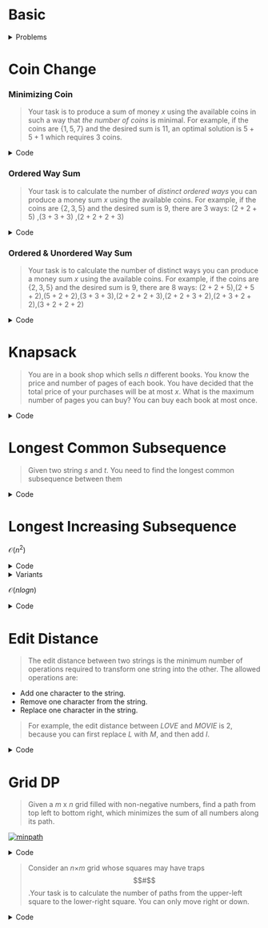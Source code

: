 # Basic

<details>
<summary>Problems</summary>
  
<ul>
  <details>
  <summary>Filling Shapes</summary>
  <ul>
       You have a given integer $n$. Find the number of ways to fill all $3×n$ tiles with the shape described in the picture below. Upon filling, no empty spaces are allowed.          Shapes cannot overlap.
       <a href="https://ibb.co/SVNqwJp"><img src="https://i.ibb.co/ZcdyzNC/b83f3a7f74be29b2f62f8e51f6126ffd20d9757c.png" alt="b83f3a7f74be29b2f62f8e51f6126ffd20d9757c" border="0"></a>
    
    
>Here, the tiles dimentions can be $1×2$ or $2×1$. If we put two tiles of different type only then $3$ row can fully filled with the shaped tiles with $2$ column.So there is no gaps between them. So, our $f[i]$ is dependent upon $f[i-2]$ value, hence dp is used.
    
> State: $f[i] =$ no of ways to fill $ith$ row ,
    
> Base case: $f[0]=1$ (as if row is $0$ there is always a way), 
    $f[1]=0$.
    
> Recurrence: $$   f[n] = 2* f[n-2]  $$
    
```c++
int n;cin>>n;
int f[n+1];
f[0]=1;
f[1]=0;
for(int i=2;i<=n;++i)
{
    f[i]=2*f[i-2];
}
cout<<f[n]<<endl;
```   

</ul>
</details>

<ul>
<details>
<summary>Frog Jump</summary>
<ul>
     There are $N$ stones, numbered $1,2,…,N$. For each $i$ $(1≤i≤N)$, the height of Stone $i$ is $h_i$ .There is a frog who is initially on Stone $1$. He will repeat the following action some number of times to reach Stone $N$:
  
- If the frog is currently on Stone $i$, jump to one of the following: Stone $i+1,i+2,…,i+K$. Here, a cost of $|h_i-h_j|$ is incurred, where $j$ is the stone to land on.

Find the minimum possible total cost incurred before the frog reaches Stone $N$.

Note: similar problem: [ Bouncing Ball](https://codeforces.com/contest/1415/submission/131650801)
    
```c++
int n,k;cin>>n>>k;
vector<ll>a(n),dp(n,inf);
for(int i=0;i<n;++i)cin>>a[i];
dp[0]=0;
for(int i=0;i<n;++i)
{
  for(int j=i+1;j<=i+k;++j)
  {
    if(j<n) dp[j]=min(dp[j],dp[i]+abs(a[i]-a[j]));
  }
}
cout<<dp[n-1]<<endl;
```   

</ul>
</details>
    
  
<ul>
<details>
<summary>Vacation </summary>
<ul>
     The vacation consists of $N$ days. For each $i$ $(1≤i≤N)$, Taro will choose one of the following activities and do it on the $i-th$ day:

- A: Swim in the sea. Gain $a_i$ points of happiness.
- B: Catch bugs in the mountains. Gain $b_i$ points of happiness.
- C: Do homework at home. Gain $c_i$ points of happiness.

As Taro gets bored easily, he cannot do the same activities for two or more consecutive days.

Find the maximum possible total points of happiness that Taro gains.
  
Note: similar problem: [ Pokémon Army (easy version)](https://codeforces.com/contest/1420/submission/131606583) , [ Best Time to Buy and Sell Stock II](https://leetcode.com/submissions/detail/569909708/)
    
```c++
int n;cin>>n;
vector<int> a(n),b(n),c(n);
for(int i=0;i<n;++i)cin>>a[i]>>b[i]>>c[i];
vector<int> dp(3);
for(int i=0;i<n;++i){
    vector<int> temp(3);
    temp[0]=a[i]+ max(dp[1],dp[2]);
    temp[1]=b[i]+ max(dp[0],dp[2]);
    temp[2]=c[i]+ max(dp[0],dp[1]);
    dp=temp;
}
cout<<*max_element(dp.begin(), dp.end())<<'\n';
```   

</ul>
</details>
      
  <ul>
<details>
  <summary>Broken keyboard </summary>
<ul>
     Recently, Norge found a string $s=s_1s_2…s_n$ consisting of $n$ lowercase Latin letters. As an exercise to improve his typing speed, he decided to type all substrings of the string $s$.Norge realized that his keyboard was broken, namely, he could use only $k$ Latin letters $c_1,c_2,…,c_k$ out of $26$.
    
  > state: $dp[i]$ = num of substrings ending at index $i$
  
```c++
int n,m;cin>>n>>m;
string s;cin>>s;
vector<int> can(26);
while(m--){
    char ch;cin>>ch;
    can[ch-'a']=1;
}
int sum=0;
vector<int> dp(n+1);
for(int i=0;i<n;++i){
    if(can[s[i]-'a']){
        dp[i+1]=dp[i]+1;
    }
    sum+=dp[i+1];
}
cout<<sum<<endl;
```   

</ul>
</details>
   
</ul>
</details>


# Coin Change

### Minimizing Coin

>Your task is to produce a sum of money $x$ using the available coins in such a way that _the number of coins_ is minimal.
>For example, if the coins are {$1,5,7$} and the desired sum is $11$, an optimal solution is $5+5+1$ which requires $3$ coins.

<details>
<summary>Code</summary>
<ul>
  
```c++
int n,sum;cin>>n>>sum;
vector<int> vec(n);
for(int &i:vec)cin>>i;
vector<int> dp(sum+1,1e9);
dp[0]=0;
for(int i=1;i<=sum;++i){
    for(int j:vec){
        if(i-j>=0){
            dp[i]=min(dp[i],1+dp[i-j]);
        }
    }
}
cout<<(dp[sum]==1e9?-1:dp[sum])<<'\n';
```
</ul>
</details>
  
### Ordered Way Sum

>Your task is to calculate the number of _distinct ordered ways_ you can produce a money sum $x$ using the available coins.
>For example, if the coins are {$2,3,5$} and the desired sum is $9$, there are $3$ ways: ($2+2+5$) ,($3+3+3$) ,($2+2+2+3$)

<details>
<summary>Code</summary>
<ul>
  
```c++
int n,sum;cin>>n>>sum;
vector<int> vec(n);
for(int &i:vec)cin>>i;
vector<int> dp(sum+1);
dp[0]=1;
for(auto j:vec){
    for(int i=1;i<=sum;++i){
        if(i-j>=0)dp[i]=(dp[i]+dp[i-j])%mod;
    }
}
cout<<dp[sum]<<'\n';  
```
  
```c++
/*
  dp[i,x]=valid ways to make sum x using vec[0],vec[1],vec[2],...,vec[i]
  Base case:  dp[i][0]=1; 0 <= i < n
  Recurrence: dp[i][x]=dp[i-1][x] + dp[i][x-vec[i]]
*/
int n,sum;cin>>n>>sum;
vector<int> vec(n+1);
for(int i=1;i<=n;++i)cin>>vec[i];
vector<vector<int>> dp(n+1,vector<int>(sum+1));
for(int i=1;i<=n;++i)dp[i][0]=1;
for(int i=1;i<=n;++i){
    for(int x=1;x<=sum;++x){
        dp[i][x]= dp[i-1][x] + (x-vec[i]>=0? dp[i][x-vec[i]] : 0);
        dp[i][x]%=mod;
    }
}
cout<<dp[n][sum]<<'\n';
```  
</ul>
</details>

### Ordered & Unordered Way Sum

>Your task is to calculate the number of distinct ways you can produce a money sum $x$ using the available coins.
>For example, if the coins are {$2,3,5$} and the desired sum is $9$, there are $8$ ways:
>($2+2+5$),($2+5+2$),($5+2+2$),($3+3+3$),($2+2+2+3$),($2+2+3+2$),($2+3+2+2$),($3+2+2+2$)

<details>
<summary>Code</summary>
<ul>
  
```c++
int n,sum;cin>>n>>sum;
vector<int> vec(n);
for(int &i:vec)cin>>i;
vector<int> dp(sum+1);
dp[0]=1;
for(int i=1;i<=sum;++i){
    for(auto j:vec){       
        if(i-j>=0)dp[i]=(dp[i]+dp[i-j])%mod;
    }
}
cout<<dp[sum]<<'\n'; 
```
</ul>
</details>
  
# Knapsack
> You are in a book shop which sells $n$ different books. You know the price and number of pages of each book.
> You have decided that the total price of your purchases will be at most $x$. What is the maximum number of pages you can buy? You can buy each book at most once.

<details>
<summary>Code</summary>
<ul>
  
```c++
int n,tot;cin>>n>>tot;
for(int i=1;i<=n;++i)cin>>cost[i];
for(int i=1;i<=n;++i)cin>>pg[i];

for(int i=1;i<=n;++i)
{
  for(int j=1;j<=tot;++j)
  {
    dp[i][j]=max(dp[i-1][j],(j-cost[i]>=0)?pg[i]+dp[i-1][j-cost[i]]:0);
  }
}
cout<<dp[n][tot]<<endl;
```
</ul>
</details>
  
# Longest Common Subsequence
> Given two string $s$ and $t$. You need to find the longest common subsequence between them
<details>
<summary>Code</summary>
<ul>
  
```c++

int LCS[N][N];
void lcs_len(string s,string t,int n,int m){
    for(int i=1;i<=n;++i){
        for(int j=1;j<=m;++j){
            if(s[i-1]==t[j-1]){
                LCS[i][j]=LCS[i-1][j-1]+1;
            }else{
                LCS[i][j]=max(LCS[i-1][j],LCS[i][j-1]);
            }
        }
    }
}
set<string> print_all(string s,string t,int n,int m){
    set<string> st;
    if(n==0 or m==0){
        st.insert("");
        return st;
    }
    if(s[n-1] == t[m-1]){
        set<string> temp= print_all(s,t,n-1,m-1);
        for(string str:temp) st.insert(str+s[n-1]);
    }else{
        if(LCS[n-1][m]>=LCS[n][m-1]){
            st=print_all(s,t,n-1,m);
        }
        if(LCS[n][m-1]>=LCS[n-1][m]){
            set<string> temp=print_all(s,t,n,m-1);
            st.insert(temp.begin(), temp.end());
        }
    }
    return st;
}
string lcs_str(string s,string t,int n,int m){
    if(n==0 or m==0) return string("");
    if(s[n-1]==t[m-1]) return lcs_str(s,t,n-1,m-1) + s[n-1];
    if(LCS[n-1][m]>LCS[n][m-1]) return lcs_str(s,t,n-1,m);
    return lcs_str(s,t,n,m-1);
}
string s,t;cin>>s>>t;
int n=s.size(),m=t.size();
lcs_len(s,t,n,m);
cout<<lcs_str(s,t,n,m)<<endl;
```
</ul>
</details>
  
# Longest Increasing Subsequence
 $\mathcal{O}(n^2)$
<details>
<summary>Code</summary>
<ul>
  
```c++
int n;cin>>n;
vector<int> v(n);
for(int i=0;i<n;++i){
    cin>>v[i];
}
vector<int> dp(n,1);
for(int i=0;i<n;++i){
    for(int j=0;j<i;++j){
        if(v[j]<v[i]) dp[i] = max(dp[i], dp[j]+1);
    }
}
int ans=INT_MIN;
for(auto i:dp)ans=max(ans,i);
cout<<ans<<'\n';
```
</ul>
</details>

<details>
<summary>Variants</summary>
<ul>
<details>
<summary>Orac and Models </summary>
<ul>
Given an array of $n$ elements. Here we need to find the longest increasing subsequence for the indices which were divisible by each other. $i$ and $j$ index must be divisible 

$[1,4,2 ,3, 6, 4, 9]$
Here the indices ${1,3,6}$ has increasing subsequence hence ans is $3$

<details>
<summary>code</summary>
<ul>
                                    
```c++

const int N=1e5+10;

vector<int> divi[N],dp(N),v(N);

for(int i=1;i<N;++i){
  for(int j=i*2;j<N;j+=i){
      divi[i].push_back(j);
  }
}
int main(){
  int n;cin>>n;
  for(int i=1;i<=n;++i){
    cin>>v[i];
  }
  for(int i=1;i<=n;++i) dp[i]=1;// there is always length 1 subsequences exists 
  for(int i=1;i<=n;++i){
    for(auto j:divi[i]){
        if(v[i]<v[j]) dp[j]=max(dp[j],dp[i]+1);
    }
  }
  cout<<*max_element(dp.begin()+1, dp.begin()+n+1)<<endl;
}
                                                       
                                                       
```
                                                                                           
                                                                                           
</ul>
</details>
  
</ul>
</details>

</ul>
</details>

</ul>
</details>


 $\mathcal{O}(nlogn)$
<details>
<summary>Code</summary>
<ul>
  
```c++
int n;cin>>n;
vector<int> v(n);
for(int i=0;i<n;++i){
    cin>>v[i];
}
auto LIS=[&](vector<int> v)->int{
    multiset<int> st;
    for(auto i:v){
        st.insert(i);
        auto it=st.upper_bound(i);
        if(it!=st.end()) st.erase(it);
    }
    return (int)st.size();
};
//Strictly longest increasing subsequence
auto Strictly_LIS=[&](vector<int> v)->int{
    multiset<int> st;
    for(auto i:v){
        st.insert(i);
        auto it=st.lower_bound(i);
        it++;
        if(it!=st.end()) st.erase(it);
    }
    return (int)st.size();
};

cout<<Strictly_LIS(v)<<'\n';
```
</ul>
</details>

# Edit Distance
>The edit distance between two strings is the minimum number of operations required to transform one string into the other.
>The allowed operations are:
- Add one character to the string.
- Remove one character from the string.
- Replace one character in the string.
>For example, the edit distance between $LOVE$ and $MOVIE$ is $2$, because you can first replace $L$ with $M$, and then add $I$.
<details>
<summary>Code</summary>
<ul>
  
```c++
string s,t;cin>>s>>t;
int n=s.size(),m=t.size();
vector<vector<int>>dp(n+1,vector<int>(m+1,1e9));
dp[0][0]=0;
for(int i=0;i<=n;++i)
{
  for(int j=0;j<=m;++j)
  {
    if(i)  dp[i][j]=min(dp[i][j],dp[i-1][j]+1);
  
    if(j)  dp[i][j]=min(dp[i][j],dp[i][j-1]+1);
  
    if(i and j)   dp[i][j]=min(dp[i][j],dp[i-1][j-1]+(s[i-1]!=t[j-1]));
  }
}
cout<<dp[n][m]<<endl;
```
</ul>
</details>

# Grid DP
> Given a $m$ x $n$ grid filled with non-negative numbers, find a path from top left to bottom right, which minimizes the sum of all numbers along its path.
  
<a href="https://imgbb.com/"><img src="https://i.ibb.co/kHZXqcz/minpath.jpg" alt="minpath" border="0"></a>
<details>
<summary>Code</summary>
<ul>
  
```c++
int minPathSum(vector<vector<int>>& grid) {
    const int inf=1e9;
    int H=grid.size();
    int W=grid[0].size();
    vector<vector<int>>dp(H,vector<int>(W));
    for(int i=0;i<H;++i){
        for(int j=0;j<W;++j){
            if(i==0 and j==0){
                dp[i][j]=grid[i][j];
                continue;
            }
            dp[i][j] = grid[i][j] + min((i==0? inf:dp[i-1][j]) ,(j==0? inf:dp[i][j-1]) );
        }
    }
    return dp[H-1][W-1];
}
```
</ul>
</details>

> Consider an $n$×$m$ grid whose squares may have traps $$#$$.Your task is to calculate the number of paths from the upper-left square to the lower-right square. You can only move right or down.
<details>
<summary>Code</summary>
<ul>
  
```c++
int n,m;cin>>n>>m;
vector<vector<int>> dp(n,vector<int>(m));
vector<string> a(n);
for(int i=0;i<n;++i){
    cin>>a[i];
}
if(a[0][0]=='#')return cout<<0<<endl,0;
dp[0][0]=1;
for(int i=0;i<n;++i){
    for(int j=0;j<m;++j){
        if(a[i][j]=='.'){
            if(i>0 and a[i-1][j]=='.'){
                dp[i][j]+=dp[i-1][j];
            }
            if(j>0 and a[i][j-1]=='.'){
                dp[i][j]+=dp[i][j-1];
            }
            dp[i][j]%=mod;
        }
    }
}
cout<<dp[n-1][m-1]<<endl;
```
</ul>
</details>

  
  
